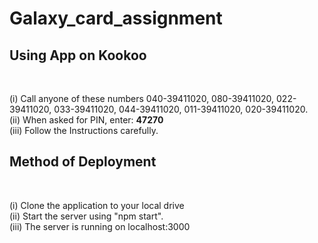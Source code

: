 # Galaxy_card_assignment



<h2> Using App on Kookoo </h2>
<br />

(i) Call anyone of these numbers 040-39411020, 080-39411020, 022-39411020, 033-39411020, 044-39411020, 011-39411020, 020-39411020. <br />
(ii) When asked for PIN, enter: <strong>47270</strong><br />
(iii) Follow the Instructions carefully. <br />



<h2> Method of Deployment </h2>
<br />

(i) Clone the application to your local drive <br />
(ii) Start the server using "npm start".
<br />
(iii) The server is running on localhost:3000
<br /> 


